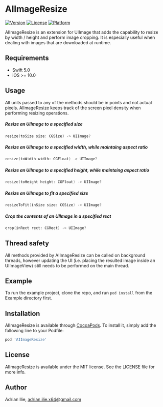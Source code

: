 # AIImageResize

[![Version](https://img.shields.io/cocoapods/v/AIImageResize.svg?style=flat)](https://cocoapods.org/pods/AIImageResize)
[![License](https://img.shields.io/cocoapods/l/AIImageResize.svg?style=flat)](https://cocoapods.org/pods/AIImageResize)
[![Platform](https://img.shields.io/cocoapods/p/AIImageResize.svg?style=flat)](https://cocoapods.org/pods/AIImageResize)

AIImageResize is an extension for UIImage that adds the capability to resize by width / height and perform image cropping. It is especially useful when dealing with images that are downloaded at runtime.

## Requirements

- Swift 5.0
- iOS >= 10.0

## Usage

All units passed to any of the methods should be in points and not actual pixels. AIImageResize keeps track of the screen pixel density when performing resizing operations.

##### Resize an UIImage to a specified size

```swift
resize(toSize size: CGSize) -> UIImage?
```

##### Resize an UIImage to a specified width, while maintaing aspect ratio

```swift
resize(toWidth width: CGFloat) -> UIImage?
```

##### Resize an UIImage to a specified height, while maintaing aspect ratio

```swift
resize(toHeight height: CGFloat) -> UIImage?
```

##### Resize an UIImage to fit a specified size

```swift
resizeToFit(inSize size: CGSize) -> UIImage?
```

##### Crop the contents of an UIImage in a specified rect

```swift
crop(inRect rect: CGRect) -> UIImage?
```

## Thread safety

All methods provided by AIImageResize can be called on background threads, however updating the UI (i.e. placing the resulted image inside an UIImageView) still needs to be performed on the main thread.


## Example

To run the example project, clone the repo, and run `pod install` from the Example directory first.

## Installation

AIImageResize is available through [CocoaPods](https://cocoapods.org). To install
it, simply add the following line to your Podfile:

```ruby
pod 'AIImageResize'
```

## License

AIImageResize is available under the MIT license. See the LICENSE file for more info.

## Author

Adrian Ilie, adrian.ilie.x64@gmail.com
